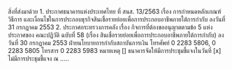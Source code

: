 สิ่งที่ส่งมาด้วย 1. ประกาศธนาคารแห่งประเทศไทย ที่ สนส. 13/2563 เรื่อง การกำหนดหลักเกณฑ์ วิธีการ
และเงื่อนไขในการประกอบธุรกิจสินเชื่อรายย่อยเพื่อการประกอบอาชีพภายใต้การกำกับ
ลงวันที่ 31 กรกฎาคม 2553
2. ประกาศกระทรวงการคลัง เรื่อง กิจการที่ต้องขออนุญาตตามข้อ 5 แห่งประกาศของ
คณะปฏิวัติ ฉบับที่ 58 (เรื่อง สินเชื่อรายย่อยเพื่อการประกอบอาชีพภายใต้การกำกับ)
ลงวันที่ 30 กรกฎาคม 2553
ฝ่ายนโยบายการกำกับสถาบันการเงิน
โทรศัพท์ 0 2283 5806, 0 2283 5805
โทรสาร 0 2283 5983
หมายเหตุ [] ธนาคารจัดให้มีการประชุมชี้แจงในวันที่
[x] ไม่มีการประชุมชี้แจง
ณ .....
